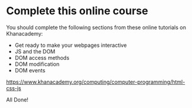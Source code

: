 # Complete this online course

You should complete the following sections from these online tutorials on Khanacademy:

- Get ready to make your webpages interactive
- JS and the DOM
- DOM access methods
- DOM modification
- DOM events

https://www.khanacademy.org/computing/computer-programming/html-css-js


All Done!
